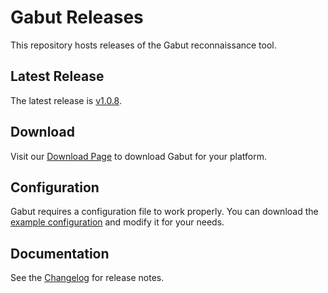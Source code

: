 # Gabut Releases

This repository hosts releases of the Gabut reconnaissance tool.

## Latest Release

The latest release is [v1.0.8](https://github.com/leakdump/gabut-release/releases/tag/v1.0.8).

## Download

Visit our [Download Page](https://leakdump.github.io/gabut-release/) to download Gabut for your platform.

## Configuration

Gabut requires a configuration file to work properly. You can download the [example configuration](https://github.com/leakdump/gabut-release/releases/download/latest/config.yaml.example) and modify it for your needs.

## Documentation

See the [Changelog](https://leakdump.github.io/gabut-release/changelog) for release notes.
